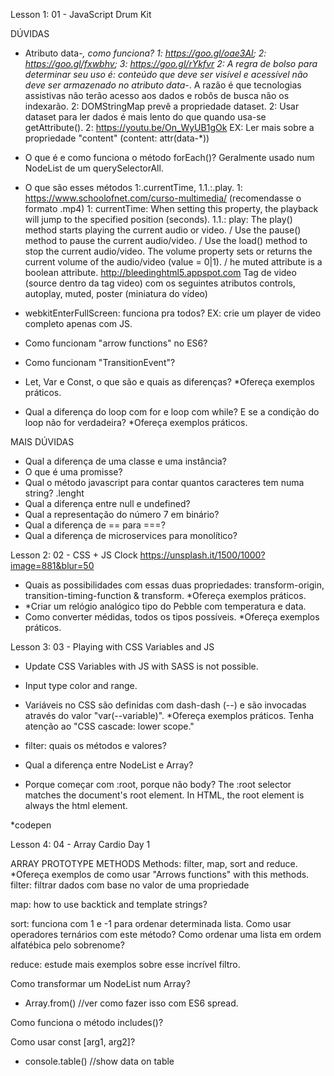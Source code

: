 Lesson 1: 01 - JavaScript Drum Kit

DÚVIDAS
- Atributo data-*, como funciona?
1: https://goo.gl/oae3Al; 2: https://goo.gl/fxwbhv; 3: https://goo.gl/rYkfvr
2: A regra de bolso para determinar seu uso é: conteúdo que deve ser visível e acessível não deve ser armazenado no atributo data-*. A razão é que tecnologias assistivas não terão acesso aos dados e robôs de busca não os indexarão.
2: DOMStringMap prevê a propriedade dataset.
2: Usar dataset para ler dados é mais lento do que quando usa-se getAttribute().
2: https://youtu.be/On_WyUB1gOk
EX: Ler mais sobre a propriedade "content" (content: attr(data-*))

- O que é e como funciona o método forEach()?
Geralmente usado num NodeList de um querySelectorAll.

- O que são esses métodos 1:.currentTime, 1.1.:.play.
1: https://www.schoolofnet.com/curso-multimedia/ (recomendasse o formato .mp4)
1: currentTime: When setting this property, the playback will jump to the specified position (seconds).
1.1.: play: The play() method starts playing the current audio or video. / Use the pause() method to pause the current audio/video. / Use the load() method to stop the current audio/video. The volume property sets or returns the current volume of the audio/video (value = 0|1). / he muted attribute is a boolean attribute. http://bleedinghtml5.appspot.com
Tag de video (source dentro da tag video) com os seguintes atributos controls, autoplay, muted, poster (miniatura do vídeo)
- webkitEnterFullScreen: funciona pra todos?
EX: crie um player de video completo apenas com JS.

- Como funcionam "arrow functions" no ES6?

- Como funcionam "TransitionEvent"?

- Let, Var e Const, o que são e quais as diferenças? *Ofereça exemplos práticos.

- Qual a diferença do loop com for e loop com while? E se a condição do loop não for verdadeira? *Ofereça exemplos práticos.

MAIS DÚVIDAS
- Qual a diferença de uma classe e uma instância?
- O que é uma promisse?
- Qual o método javascript para contar quantos caracteres tem numa string?
.lenght
- Qual a diferença entre null e undefined?
- Qual a representação do número 7 em binário?
- Qual a diferença de == para ===?
- Qual a diferença de microservices para monolítico?

Lesson 2: 02 - CSS + JS Clock
https://unsplash.it/1500/1000?image=881&blur=50

- Quais as possibilidades com essas duas propriedades: transform-origin, transition-timing-function & transform. *Ofereça exemplos práticos.
- *Criar um relógio analógico tipo do Pebble com temperatura e data. 
- Como converter médidas, todos os tipos possíveis. *Ofereça exemplos práticos.

Lesson 3: 03 - Playing with CSS Variables and JS

- Update CSS Variables with JS with SASS is not possible.

- Input type color and range.

- Variáveis no CSS são definidas com dash-dash (--) e são invocadas através do valor "var(--variable)". *Ofereça exemplos práticos.
Tenha atenção ao "CSS cascade: lower scope."

- filter: quais os métodos e valores?

- Qual a diferença entre NodeList e Array?

- Porque começar com :root, porque não body?
The :root selector matches the document's root element. In HTML, the root element is always the html element.

*codepen

Lesson 4: 04 - Array Cardio Day 1

ARRAY PROTOTYPE METHODS
Methods: filter, map, sort and reduce. *Ofereça exemplos de como usar "Arrows functions" with this methods.
filter: filtrar dados com base no valor de uma propriedade

map: how to use backtick and template strings?

sort: funciona com 1 e -1 para ordenar determinada lista. Como usar operadores ternários com este método?
Como ordenar uma lista em ordem alfatébica pelo sobrenome?

reduce: estude mais exemplos sobre esse incrível filtro.

Como transformar um NodeList num Array?
- Array.from() //ver como fazer isso com ES6 spread.

Como funciona o método includes()?

Como usar const [arg1, arg2]?

- console.table() //show data on table